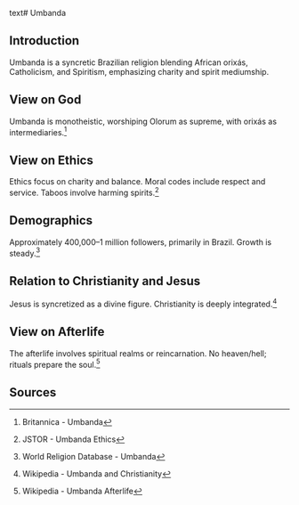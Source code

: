 text# Umbanda
## Introduction
Umbanda is a syncretic Brazilian religion blending African orixás, Catholicism, and Spiritism, emphasizing charity and spirit mediumship.
## View on God
Umbanda is monotheistic, worshiping Olorum as supreme, with orixás as intermediaries.[^21]
## View on Ethics
Ethics focus on charity and balance. Moral codes include respect and service. Taboos involve harming spirits.[^22]
## Demographics
Approximately 400,000–1 million followers, primarily in Brazil. Growth is steady.[^23]
## Relation to Christianity and Jesus
Jesus is syncretized as a divine figure. Christianity is deeply integrated.[^24]
## View on Afterlife
The afterlife involves spiritual realms or reincarnation. No heaven/hell; rituals prepare the soul.[^25]
## Sources
[^21]: Britannica - Umbanda[](https://www.britannica.com/topic/Umbanda)
[^22]: JSTOR - Umbanda Ethics[](https://www.jstor.org/stable/3260941)
[^23]: World Religion Database - Umbanda[](https://www.worldreligiondatabase.org)
[^24]: Wikipedia - Umbanda and Christianity[](https://en.wikipedia.org/wiki/Umbanda#Christianity)
[^25]: Wikipedia - Umbanda Afterlife[](https://en.wikipedia.org/wiki/Umbanda#Afterlife)

